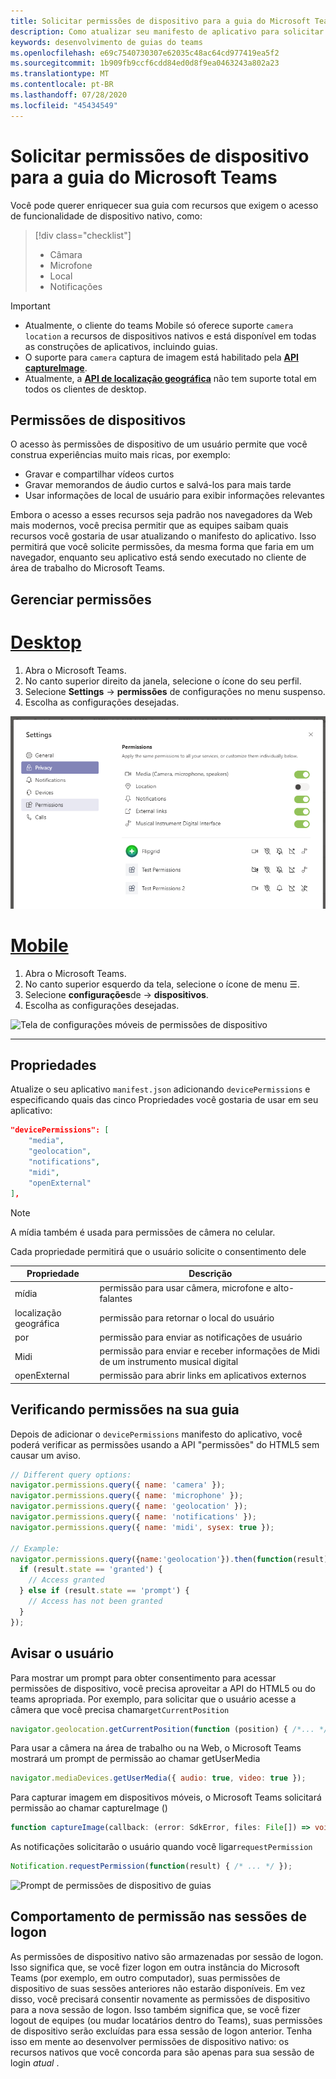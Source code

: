 ```yaml
---
title: Solicitar permissões de dispositivo para a guia do Microsoft Teams
description: Como atualizar seu manifesto de aplicativo para solicitar acesso a recursos nativos que geralmente exigem o consentimento do usuário
keywords: desenvolvimento de guias do teams
ms.openlocfilehash: e69c7540730307e62035c48ac64cd977419ea5f2
ms.sourcegitcommit: 1b909fb9ccf6cdd84ed0d8f9ea0463243a802a23
ms.translationtype: MT
ms.contentlocale: pt-BR
ms.lasthandoff: 07/28/2020
ms.locfileid: "45434549"
---
```

# <a name="request-device-permissions-for-your-microsoft-teams-tab"></a>Solicitar permissões de dispositivo para a guia do Microsoft Teams

Você pode querer enriquecer sua guia com recursos que exigem o acesso de funcionalidade de dispositivo nativo, como:

> [!div class="checklist"]
>
> * Câmara
> * Microfone
> * Local
> * Notificações

> [!IMPORTANT]
>
> * Atualmente, o cliente do teams Mobile só oferece suporte `camera` `location` a recursos de dispositivos nativos e está disponível em todas as construções de aplicativos, incluindo guias. </br>
> * O suporte para `camera` captura de imagem está habilitado pela [**API captureImage**](/javascript/api/@microsoft/teams-js/microsoftteams?view=msteams-client-js-latest#captureimage--error--sdkerror--files--file-------void-).
> * Atualmente, a [**API de localização geográfica**](../../resources/schema/manifest-schema.md#devicepermissions) não tem suporte total em todos os clientes de desktop.

## <a name="device-permissions"></a>Permissões de dispositivos

O acesso às permissões de dispositivo de um usuário permite que você construa experiências muito mais ricas, por exemplo:

* Gravar e compartilhar vídeos curtos
* Gravar memorandos de áudio curtos e salvá-los para mais tarde
* Usar informações de local de usuário para exibir informações relevantes

Embora o acesso a esses recursos seja padrão nos navegadores da Web mais modernos, você precisa permitir que as equipes saibam quais recursos você gostaria de usar atualizando o manifesto do aplicativo. Isso permitirá que você solicite permissões, da mesma forma que faria em um navegador, enquanto seu aplicativo está sendo executado no cliente de área de trabalho do Microsoft Teams.

## <a name="manage-permissions"></a>Gerenciar permissões

# <a name="desktop"></a>[Desktop](#tab/desktop)

1. Abra o Microsoft Teams.
1. No canto superior direito da janela, selecione o ícone do seu perfil.
1. Selecione **Settings**  ->  **permissões** de configurações no menu suspenso.
1. Escolha as configurações desejadas.

![Tela de configurações da área de trabalho de permissões de dispositivo](../../assets/images/tabs/device-permissions.png)

# <a name="mobile"></a>[Mobile](#tab/mobile)

1. Abra o Microsoft Teams.
1. No canto superior esquerdo da tela, selecione o ícone de menu &#9776;.
1. Selecione **configurações**de  ->  **dispositivos**.
1. Escolha as configurações desejadas.

![Tela de configurações móveis de permissões de dispositivo](../../assets/images/tabs/mobile-device-permissions-screen.png)

---

## <a name="properties"></a>Propriedades

Atualize o seu aplicativo `manifest.json` adicionando `devicePermissions` e especificando quais das cinco Propriedades você gostaria de usar em seu aplicativo:

``` json
"devicePermissions": [
    "media",
    "geolocation",
    "notifications",
    "midi",
    "openExternal"
],
```
> [!Note]
>
> A mídia também é usada para permissões de câmera no celular.

Cada propriedade permitirá que o usuário solicite o consentimento dele

| Propriedade      | Descrição   |
| --- | --- |
| mídia         | permissão para usar câmera, microfone e alto-falantes |
| localização geográfica   | permissão para retornar o local do usuário      |
| por | permissão para enviar as notificações de usuário      |
| Midi          | permissão para enviar e receber informações de Midi de um instrumento musical digital   |
| openExternal  | permissão para abrir links em aplicativos externos  |

## <a name="checking-permissions-from-your-tab"></a>Verificando permissões na sua guia

Depois de adicionar o `devicePermissions` manifesto do aplicativo, você poderá verificar as permissões usando a API "permissões" do HTML5 sem causar um aviso.

``` Javascript
// Different query options:
navigator.permissions.query({ name: 'camera' });
navigator.permissions.query({ name: 'microphone' });
navigator.permissions.query({ name: 'geolocation' });
navigator.permissions.query({ name: 'notifications' });
navigator.permissions.query({ name: 'midi', sysex: true });

// Example:
navigator.permissions.query({name:'geolocation'}).then(function(result) {
  if (result.state == 'granted') {
    // Access granted
  } else if (result.state == 'prompt') {
    // Access has not been granted
  }
});
```

## <a name="prompting-the-user"></a>Avisar o usuário

Para mostrar um prompt para obter consentimento para acessar permissões de dispositivo, você precisa aproveitar a API do HTML5 ou do teams apropriada. Por exemplo, para solicitar que o usuário acesse a câmera que você precisa chamar`getCurrentPosition`

```Javascript
navigator.geolocation.getCurrentPosition(function (position) { /*... */ });
```

Para usar a câmera na área de trabalho ou na Web, o Microsoft Teams mostrará um prompt de permissão ao chamar getUserMedia

```Javascript
navigator.mediaDevices.getUserMedia({ audio: true, video: true });
```

Para capturar imagem em dispositivos móveis, o Microsoft Teams solicitará permissão ao chamar captureImage ()

```Typescript
function captureImage(callback: (error: SdkError, files: File[]) => void)
```

As notificações solicitarão o usuário quando você ligar`requestPermission`

```Javascript
Notification.requestPermission(function(result) { /* ... */ });
```

![Prompt de permissões de dispositivo de guias](~/assets/images/tabs/device-permissions-prompt.png)

## <a name="permission-behavior-across-login-sessions"></a>Comportamento de permissão nas sessões de logon

As permissões de dispositivo nativo são armazenadas por sessão de logon. Isso significa que, se você fizer logon em outra instância do Microsoft Teams (por exemplo, em outro computador), suas permissões de dispositivo de suas sessões anteriores não estarão disponíveis. Em vez disso, você precisará consentir novamente as permissões de dispositivo para a nova sessão de logon. Isso também significa que, se você fizer logout de equipes (ou mudar locatários dentro do Teams), suas permissões de dispositivo serão excluídas para essa sessão de logon anterior. Tenha isso em mente ao desenvolver permissões de dispositivo nativo: os recursos nativos que você concorda para são apenas para sua sessão de login _atual_ .
